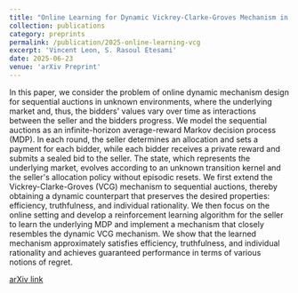 ```yaml
---
title: "Online Learning for Dynamic Vickrey-Clarke-Groves Mechanism in Sequential Auctions under Unknown Environments"
collection: publications
category: preprints
permalink: /publication/2025-online-learning-vcg
excerpt: 'Vincent Leon, S. Rasoul Etesami'
date: 2025-06-23
venue: 'arXiv Preprint'
---
```


In this paper, we consider the problem of online dynamic mechanism design for sequential auctions in unknown environments, where the underlying market and, thus, the bidders' values vary over time as interactions between the seller and the bidders progress. We model the sequential auctions as an infinite-horizon average-reward Markov decision process (MDP). In each round, the seller determines an allocation and sets a payment for each bidder, while each bidder receives a private reward and submits a sealed bid to the seller. The state, which represents the underlying market, evolves according to an unknown transition kernel and the seller's allocation policy without episodic resets. We first extend the Vickrey-Clarke-Groves (VCG) mechanism to sequential auctions, thereby obtaining a dynamic counterpart that preserves the desired properties: efficiency, truthfulness, and individual rationality. We then focus on the online setting and develop a reinforcement learning algorithm for the seller to learn the underlying MDP and implement a mechanism that closely resembles the dynamic VCG mechanism. We show that the learned mechanism approximately satisfies efficiency, truthfulness, and individual rationality and achieves guaranteed performance in terms of various notions of regret.

[arXiv link](https://arxiv.org/abs/2506.19038)
